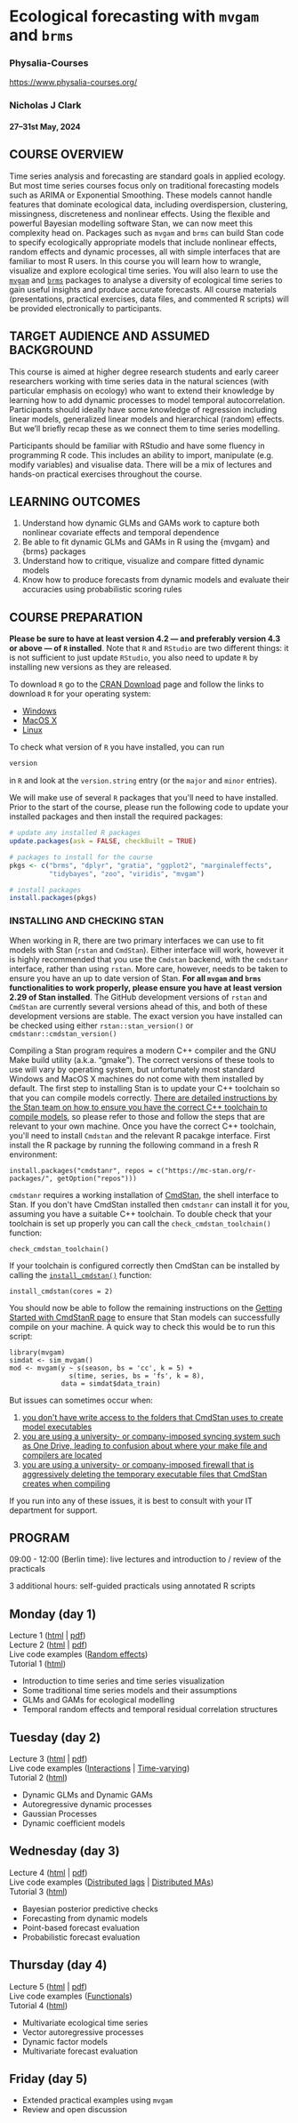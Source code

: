 # Ecological forecasting with `mvgam` and `brms`

### Physalia-Courses 

https://www.physalia-courses.org/

### Nicholas J Clark

#### 27&ndash;31st May, 2024

## COURSE OVERVIEW
Time series analysis and forecasting are standard goals in applied ecology. But most time series courses focus only on traditional forecasting models such as ARIMA or Exponential Smoothing. These models cannot handle features that dominate ecological data, including overdispersion, clustering, missingness, discreteness and nonlinear effects. Using the flexible and powerful Bayesian modelling software Stan, we can now meet this complexity head on. Packages such as `mvgam` and `brms` can build Stan code to specify ecologically appropriate models that include nonlinear effects, random effects and dynamic processes, all with simple interfaces that are familiar to most R users. In this course you will learn how to wrangle, visualize and explore ecological time series. You will also learn to use the [`mvgam`](https://nicholasjclark.github.io/mvgam/) and [`brms`](https://paul-buerkner.github.io/brms/) packages to analyse a diversity of ecological time series to gain useful insights and produce accurate forecasts. All course materials (presentations, practical exercises, data files, and commented R scripts) will be provided electronically to participants.

## TARGET AUDIENCE AND ASSUMED BACKGROUND
This course is aimed at higher degree research students and early career researchers working with time series data in the natural sciences (with particular emphasis on ecology) who want to extend their knowledge by learning how to add dynamic processes to model temporal autocorrelation. Participants should ideally have some knowledge of regression including linear models, generalized linear models and hierarchical (random) effects. But we’ll briefly recap these as we connect them to time series modelling.

Participants should be familiar with RStudio and have some fluency in programming R code. This includes an ability to import, manipulate (e.g. modify variables) and visualise data. There will be a mix of lectures and hands-on practical exercises throughout the course.

## LEARNING OUTCOMES
1.    Understand how dynamic GLMs and GAMs work to capture both nonlinear covariate effects and temporal dependence
2.    Be able to fit dynamic GLMs and GAMs in R using the {mvgam} and {brms} packages
3.    Understand how to critique, visualize and compare fitted dynamic models
4.    Know how to produce forecasts from dynamic models and evaluate their accuracies using probabilistic scoring rules

## COURSE PREPARATION

**Please be sure to have at least version 4.2 &mdash; and preferably version 4.3 or above &mdash; of `R` installed**. Note that `R` and `RStudio` are two different things: it is not sufficient to just update `RStudio`, you also need to update `R` by installing new versions as they are released.

To download `R` go to the [CRAN Download](https://cran.r-project.org/) page and follow the links to download `R` for your operating system:

* [Windows](https://cran.r-project.org/bin/windows/)
* [MacOS X](https://cran.r-project.org/bin/macosx/)
* [Linux](https://cran.r-project.org/bin/linux/)

To check what version of `R` you have installed, you can run

```r
version
```

in `R` and look at the `version.string` entry (or the `major` and `minor` entries).

We will make use of several `R` packages that you'll need to have installed. Prior to the start of the course, please run the following code to update your installed packages and then install the required packages:

```r
# update any installed R packages
update.packages(ask = FALSE, checkBuilt = TRUE)

# packages to install for the course
pkgs <- c("brms", "dplyr", "gratia", "ggplot2", "marginaleffects",
          "tidybayes", "zoo", "viridis", "mvgam")

# install packages
install.packages(pkgs)
```

### INSTALLING AND CHECKING STAN
When working in R, there are two primary interfaces we can use to fit models with Stan (`rstan` and `CmdStan`). Either interface will work, however it is highly recommended that you use the `Cmdstan` backend, with the `cmdstanr` interface, rather than using `rstan`. More care, however, needs to be taken to ensure you have an up to date version of Stan. **For all `mvgam` and `brms` functionalities to work properly, please ensure you have at least version 2.29 of Stan installed**. The GitHub development versions of `rstan` and `CmdStan` are currently several versions ahead of this, and both of these development versions are stable. The exact version you have installed can be checked using either `rstan::stan_version()` or `cmdstanr::cmdstan_version()`

Compiling a Stan program requires a modern C++ compiler and the GNU Make build utility (a.k.a. “gmake”). The correct versions of these tools to use will vary by operating system, but unfortunately most standard Windows and MacOS X machines do not come with them installed by default. The first step to installing Stan is to update your C++ toolchain so that you can compile models correctly. [There are detailed instructions by the Stan team on how to ensure you have the correct C++ toolchain to compile models](https://mc-stan.org/docs/cmdstan-guide/installation.html#cpp-toolchain), so please refer to those and follow the steps that are relevant to your own machine. Once you have the correct C++ toolchain, you'll need to install `Cmdstan` and the relevant R pacakge interface. First install the R package by running the following command in a fresh R environment:

```{r}
install.packages("cmdstanr", repos = c("https://mc-stan.org/r-packages/", getOption("repos")))
```
`cmdstanr` requires a working installation of [CmdStan](https://mc-stan.org/users/interfaces/cmdstan.html), the shell interface to Stan. If you don't have CmdStan installed then `cmdstanr` can install it for you, assuming you have a suitable C++ toolchain. To double check that your toolchain is set up properly you can call
the `check_cmdstan_toolchain()` function:

```{r}
check_cmdstan_toolchain()
```
If your toolchain is configured correctly then CmdStan can be installed by calling the
[`install_cmdstan()`](https://mc-stan.org/cmdstanr/reference/install_cmdstan.html) function:

```{r}
install_cmdstan(cores = 2)
```
You should now be able to follow the remaining instructions on the [Getting Started with CmdStanR page](https://mc-stan.org/cmdstanr/articles/cmdstanr.html) to ensure that Stan models can successfully compile on your machine. A quick way to check this would be to run this script:

```{r}
library(mvgam)
simdat <- sim_mvgam()
mod <- mvgam(y ~ s(season, bs = 'cc', k = 5) +
               s(time, series, bs = 'fs', k = 8),
             data = simdat$data_train)
```

But issues can sometimes occur when:
1. [you don't have write access to the folders that CmdStan uses to create model executables](https://discourse.mc-stan.org/t/problem-running-cmdstan-on-computing-cluster/34747/5)
2. [you are using a university- or company-imposed syncing system such as One Drive, leading to confusion about where your make file and compilers are located](https://discourse.mc-stan.org/t/system-command-make-failed-models-wont-compile/30528)
3. [you are using a university- or company-imposed firewall that is aggressively deleting the temporary executable files that CmdStan creates when compiling](https://discourse.mc-stan.org/t/trouble-with-cmdstan-toolchain-with-rtools42-on-windows-10-enterprise/28444)

If you run into any of these issues, it is best to consult with your IT department for support.

## PROGRAM
09:00 - 12:00 (Berlin time): live lectures and introduction to / review of the practicals

3 additional hours: self-guided practicals using annotated R scripts

 

## Monday (day 1) 
Lecture 1 ([html](https://nicholasjclark.github.io/physalia-forecasting-course/day1/lecture_1_slidedeck) | [pdf](https://github.com/nicholasjclark/physalia-forecasting-course/raw/main/day1/lecture_1_slidedeck.pdf)) 
<br>
Lecture 2 ([html](https://nicholasjclark.github.io/physalia-forecasting-course/day1/lecture_2_slidedeck) | [pdf](https://github.com/nicholasjclark/physalia-forecasting-course/raw/main/day1/lecture_2_slidedeck.pdf))
<br>
Live code examples ([Random effects](https://raw.githubusercontent.com/nicholasjclark/physalia-forecasting-course/main/day1/live_code_examples/live_1_randomeffects.R))
<br>
Tutorial 1 ([html](https://nicholasjclark.github.io/physalia-forecasting-course/day1/tutorial_1_physalia))
* Introduction to time series and time series visualization
* Some traditional time series models and their assumptions
* GLMs and GAMs for ecological modelling
* Temporal random effects and temporal residual correlation structures


## Tuesday (day 2) 
Lecture 3 ([html](https://nicholasjclark.github.io/physalia-forecasting-course/day2/lecture_3_slidedeck) | [pdf](https://github.com/nicholasjclark/physalia-forecasting-course/raw/main/day2/lecture_3_slidedeck.pdf))
<br>
Live code examples ([Interactions](https://raw.githubusercontent.com/nicholasjclark/physalia-forecasting-course/main/day2/live_code_examples/live_2_interactions.R) | [Time-varying](https://raw.githubusercontent.com/nicholasjclark/physalia-forecasting-course/main/day2/live_code_examples/live_3_timevarying.R))
<br>
Tutorial 2 ([html](https://nicholasjclark.github.io/physalia-forecasting-course/day2/tutorial_2_physalia))
* Dynamic GLMs and Dynamic GAMs
* Autoregressive dynamic processes
* Gaussian Processes
* Dynamic coefficient models


## Wednesday (day 3)
Lecture 4 ([html](https://nicholasjclark.github.io/physalia-forecasting-course/day3/lecture_4_slidedeck) | [pdf](https://github.com/nicholasjclark/physalia-forecasting-course/raw/main/day3/lecture_4_slidedeck.pdf))
<br>
Live code examples ([Distributed lags](https://raw.githubusercontent.com/nicholasjclark/physalia-forecasting-course/main/day3/live_code_examples/live_4_distributedlags.R) | [Distributed MAs](https://raw.githubusercontent.com/nicholasjclark/physalia-forecasting-course/main/day3/live_code_examples/live_4_distributedmas.R))
<br>
Tutorial 3 ([html](https://nicholasjclark.github.io/physalia-forecasting-course/day3/tutorial_3_physalia))
* Bayesian posterior predictive checks
* Forecasting from dynamic models
* Point-based forecast evaluation
* Probabilistic forecast evaluation


## Thursday (day 4)
Lecture 5 ([html](https://nicholasjclark.github.io/physalia-forecasting-course/day4/lecture_5_slidedeck) | [pdf](https://github.com/nicholasjclark/physalia-forecasting-course/raw/main/day4/lecture_5_slidedeck.pdf))
<br>
Live code examples ([Functionals](https://raw.githubusercontent.com/nicholasjclark/physalia-forecasting-course/main/day4/live_code_examples/live_5_functional.R))
<br>
Tutorial 4 ([html](https://nicholasjclark.github.io/physalia-forecasting-course/day4/tutorial_4_physalia))
* Multivariate ecological time series
* Vector autoregressive processes
* Dynamic factor models
* Multivariate forecast evaluation


## Friday (day 5)
* Extended practical examples using `mvgam`
* Review and open discussion
